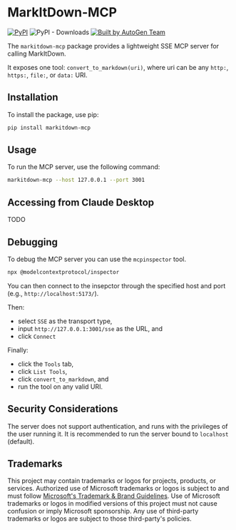 # MarkItDown-MCP

[![PyPI](https://img.shields.io/pypi/v/markitdown.svg)](https://pypi.org/project/markitdown/)
![PyPI - Downloads](https://img.shields.io/pypi/dd/markitdown)
[![Built by AutoGen Team](https://img.shields.io/badge/Built%20by-AutoGen%20Team-blue)](https://github.com/microsoft/autogen)

The `markitdown-mcp` package provides a lightweight SSE MCP server for calling MarkItDown.

It exposes one tool: `convert_to_markdown(uri)`, where uri can be any `http:`, `https:`, `file:`, or `data:` URI.

## Installation

To install the package, use pip:

```bash
pip install markitdown-mcp
```

## Usage

To run the MCP server, use the following command:

```bash	
markitdown-mcp --host 127.0.0.1 --port 3001
```

## Accessing from Claude Desktop

TODO

## Debugging

To debug the MCP server you can use the `mcpinspector` tool.

```bash
npx @modelcontextprotocol/inspector
```

You can then connect to the insepctor through the specified host and port (e.g., `http://localhost:5173/`).

Then:
* select `SSE` as the transport type,
* input `http://127.0.0.1:3001/sse` as the URL, and
* click `Connect`

Finally:
* click the `Tools` tab,
* click `List Tools`,
* click `convert_to_markdown`, and
* run the tool on any valid URI.

## Security Considerations

The server does not support authentication, and runs with the privileges of the user running it. It is recommended to run the server bound to `localhost` (default).


## Trademarks

This project may contain trademarks or logos for projects, products, or services. Authorized use of Microsoft
trademarks or logos is subject to and must follow
[Microsoft's Trademark & Brand Guidelines](https://www.microsoft.com/en-us/legal/intellectualproperty/trademarks/usage/general).
Use of Microsoft trademarks or logos in modified versions of this project must not cause confusion or imply Microsoft sponsorship.
Any use of third-party trademarks or logos are subject to those third-party's policies.
